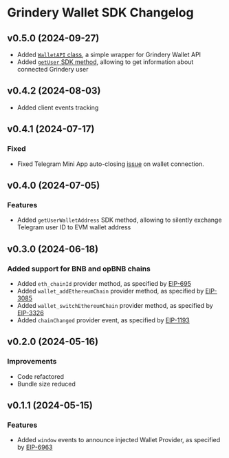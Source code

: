 # Grindery Wallet SDK Changelog

## v0.5.0 (2024-09-27)

- Added [`WalletAPI` class](https://grindery-io.github.io/grindery-wallet-sdk/classes/classes_WalletAPI.WalletAPI.html), a simple wrapper for Grindery Wallet API
- Added [`getUser` SDK method](https://github.com/grindery-io/grindery-wallet-sdk#getting-user-information), allowing to get information about connected Grindery user

## v0.4.2 (2024-08-03)

- Added client events tracking

## v0.4.1 (2024-07-17)

### Fixed

- Fixed Telegram Mini App auto-closing [issue](https://github.com/grindery-io/grindery-wallet-sdk/issues/4) on wallet connection.

## v0.4.0 (2024-07-05)

### Features

- Added `getUserWalletAddress` SDK method, allowing to silently exchange Telegram user ID to EVM wallet address

## v0.3.0 (2024-06-18)

### Added support for BNB and opBNB chains

- Added `eth_chainId` provider method, as specified by [EIP-695](https://eips.ethereum.org/EIPS/eip-695)
- Added `wallet_addEthereumChain` provider method, as specified by [EIP-3085](https://eips.ethereum.org/EIPS/eip-3085)
- Added `wallet_switchEthereumChain` provider method, as specified by [EIP-3326](https://eips.ethereum.org/EIPS/eip-3326)
- Added `chainChanged` provider event, as specified by [EIP-1193](https://eips.ethereum.org/EIPS/eip-1193)

## v0.2.0 (2024-05-16)

### Improvements

- Code refactored
- Bundle size reduced

## v0.1.1 (2024-05-15)

### Features

- Added `window` events to announce injected Wallet Provider, as specified by [EIP-6963](https://eips.ethereum.org/EIPS/eip-6963)

